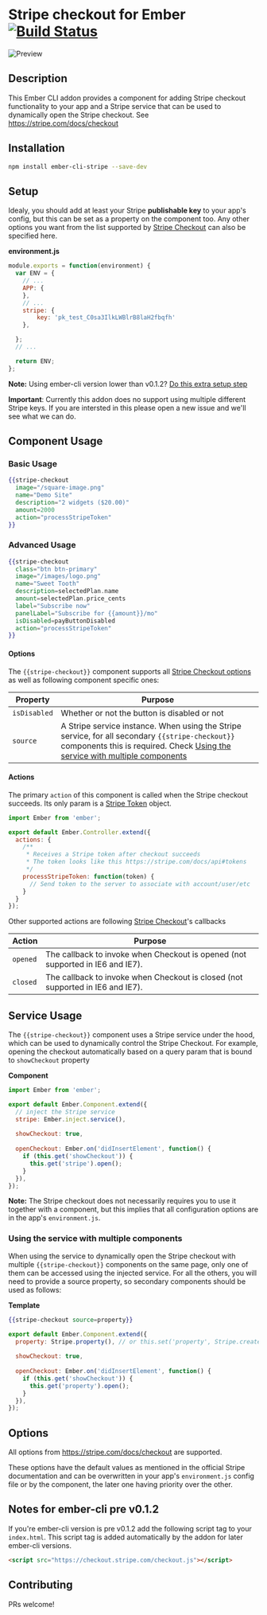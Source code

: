 # Stripe checkout for Ember [![Build Status](https://travis-ci.org/sweettooth/ember-cli-stripe.svg?branch=master)](http://travis-ci.org/sweettooth/ember-cli-stripe)

![Preview](https://www.sweettoothrewards.com/wp-content/uploads/stripe-checkout.png)

## Description
This Ember CLI addon provides a component for adding Stripe checkout functionality to your app and a Stripe service that can be used to dynamically open the Stripe checkout. See https://stripe.com/docs/checkout

## Installation
```sh
npm install ember-cli-stripe --save-dev
```

## Setup
Idealy, you should add at least your Stripe **publishable key** to your app's config, but this can be set as a property on the component too. Any other options you want from the list supported by [Stripe Checkout](#options) can also be specified here.

**environment.js**

```javascript
module.exports = function(environment) {
  var ENV = {
    // ...
    APP: {
    },
    // ...
    stripe: {
        key: 'pk_test_C0sa3IlkLWBlrB8laH2fbqfh'
    },

  };
  // ...

  return ENV;
};
```
**Note:** Using ember-cli version lower than v0.1.2? [Do this extra setup step](https://github.com/sweettooth/ember-cli-stripe#notes-for-ember-cli-pre-v012)

**Important**: Currently this addon does no support using multiple different Stripe keys. If you are intersted in this please open a new issue and we'll see what we can do.

## Component Usage

### Basic Usage
```handlebars
{{stripe-checkout
  image="/square-image.png"
  name="Demo Site"
  description="2 widgets ($20.00)"
  amount=2000
  action="processStripeToken"
}}
```

### Advanced Usage

```handlebars
{{stripe-checkout
  class="btn btn-primary"
  image="/images/logo.png"
  name="Sweet Tooth"
  description=selectedPlan.name
  amount=selectedPlan.price_cents
  label="Subscribe now" 
  panelLabel="Subscribe for {{amount}}/mo"
  isDisabled=payButtonDisabled
  action="processStripeToken"
}}
```

#### Options
The `{{stripe-checkout}}` component supports all [Stripe Checkout options](#options) as well as following component specific ones:

Property              | Purpose
--------------------- | -------------
`isDisabled`          | Whether or not the button is disabled or not
`source`              | A Stripe service instance. When using the Stripe service, for all secondary `{{stripe-checkout}}` components this is required. Check [Using the service with multiple components](#using-service-with-multiple-components)

#### Actions

The primary `action` of this component is called when the Stripe checkout succeeds. Its only param is a [Stripe Token](https://stripe.com/docs/api#tokens) object.

```javascript
import Ember from 'ember';

export default Ember.Controller.extend({
  actions: {
    /**
     * Receives a Stripe token after checkout succeeds
     * The token looks like this https://stripe.com/docs/api#tokens
     */
    processStripeToken: function(token) {
      // Send token to the server to associate with account/user/etc
    }
  }
});
```

Other supported actions are following [Stripe Checkout](https://stripe.com/docs/checkout#integration-custom)'s callbacks

Action                | Purpose
--------------------- | -------------
`opened`              | The callback to invoke when Checkout is opened (not supported in IE6 and IE7).
`closed`              | The callback to invoke when Checkout is closed (not supported in IE6 and IE7).

## Service Usage
The `{{stripe-checkout}}` component uses a Stripe service under the hood, which can be used to dynamically control the Stripe Checkout. For example, opening the checkout automatically based on a query param that is bound to `showCheckout` property

**Component**

```javascript
import Ember from 'ember';

export default Ember.Component.extend({
  // inject the Stripe service  
  stripe: Ember.inject.service(),
  
  showCheckout: true,
  
  openCheckout: Ember.on('didInsertElement', function() {
    if (this.get('showCheckout')) {
      this.get('stripe').open();
    }
  }),
});
```
**Note:** The Stripe checkout does not necessarily requires you to use it together with a component, but this implies that all configuration options are in the app's `environment.js`.

### Using the service with multiple components<a name="using-service-with-multiple-components"></a>

When using the service to dynamically open the Stripe checkout with multiple `{{stripe-checkout}}` components on the same page, only one of them can be accessed using the injected service. For all the others, you will need to provide a source property, so secondary components should be used as follows:

**Template**

```hbs
{{stripe-checkout source=property}}
```

```js
export default Ember.Component.extend({
  property: Stripe.property(), // or this.set('property', Stripe.create())
  
  showCheckout: true,
  
  openCheckout: Ember.on('didInsertElement', function() {
    if (this.get('showCheckout')) {
      this.get('property').open();
    }
  }),
});
```

## Options<a name="options"></a>
All options from https://stripe.com/docs/checkout are supported.

These options have the default values as mentioned in the official Stripe documentation and can be overwritten in your app's `environment.js` config file or by the component, the later one having priority over the other.


## Notes for ember-cli pre v0.1.2
If you're ember-cli version is pre v0.1.2 add the following script tag to your `index.html`. This script tag is added automatically by the addon for later ember-cli versions.
```html
<script src="https://checkout.stripe.com/checkout.js"></script>
```

## Contributing
PRs welcome!
